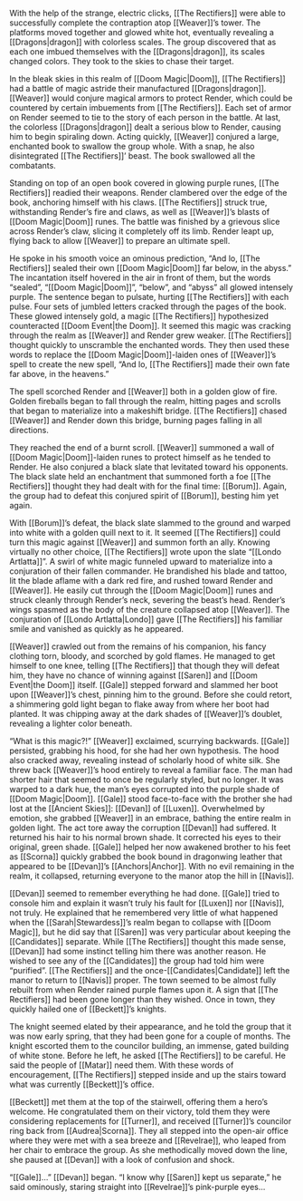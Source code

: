 With the help of the strange, electric clicks, [[The Rectifiers]] were able to successfully complete the contraption atop [[Weaver]]’s tower. The platforms moved together and glowed white hot, eventually revealing a [[Dragons|dragon]] with colorless scales. The group discovered that as each one imbued themselves with the [[Dragons|dragon]], its scales changed colors. They took to the skies to chase their target.

In the bleak skies in this realm of [[Doom Magic|Doom]], [[The Rectifiers]] had a battle of magic astride their manufactured [[Dragons|dragon]]. [[Weaver]] would conjure magical armors to protect Render, which could be countered by certain imbuements from [[The Rectifiers]]. Each set of armor on Render seemed to tie to the story of each person in the battle. At last, the colorless [[Dragons|dragon]] dealt a serious blow to Render, causing him to begin spiraling down. Acting quickly, [[Weaver]] conjured a large, enchanted book to swallow the group whole. With a snap, he also disintegrated [[The Rectifiers]]’ beast. The book swallowed all the combatants. 

Standing on top of an open book covered in glowing purple runes, [[The Rectifiers]] readied their weapons. Render clambered over the edge of the book, anchoring himself with his claws. [[The Rectifiers]] struck true, withstanding Render’s fire and claws, as well as [[Weaver]]’s blasts of [[Doom Magic|Doom]] runes. The battle was finished by a grievous slice across Render’s claw, slicing it completely off its limb. Render leapt up, flying back to allow [[Weaver]] to prepare an ultimate spell. 

He spoke in his smooth voice an ominous prediction, “And lo, [[The Rectifiers]] sealed their own [[Doom Magic|Doom]] far below, in the abyss.” The incantation itself hovered in the air in front of them, but the words “sealed”, “[[Doom Magic|Doom]]”, “below”, and “abyss” all glowed intensely purple. The sentence began to pulsate, hurting [[The Rectifiers]] with each pulse. Four sets of jumbled letters cracked through the pages of the book. These glowed intensely gold, a magic [[The Rectifiers]] hypothesized counteracted [[Doom Event|the Doom]]. It seemed this magic was cracking through the realm as [[Weaver]] and Render grew weaker. [[The Rectifiers]] thought quickly to unscramble the enchanted words. They then used these words to replace the [[Doom Magic|Doom]]-laiden ones of [[Weaver]]’s spell to create the new spell, “And lo, [[The Rectifiers]] made their own fate far above, in the heavens.” 

The spell scorched Render and [[Weaver]] both in a golden glow of fire. Golden fireballs began to fall through the realm, hitting pages and scrolls that began to materialize into a makeshift bridge. [[The Rectifiers]] chased [[Weaver]] and Render down this bridge, burning pages falling in all directions. 

They reached the end of a burnt scroll. [[Weaver]] summoned a wall of [[Doom Magic|Doom]]-laiden runes to protect himself as he tended to Render. He also conjured a black slate that levitated toward his opponents. The black slate held an enchantment that summoned forth a foe [[The Rectifiers]] thought they had dealt with for the final time: [[Borum]]. Again, the group had to defeat this conjured spirit of [[Borum]], besting him yet again. 

With [[Borum]]’s defeat, the black slate slammed to the ground and warped into white with a golden quill next to it. It seemed [[The Rectifiers]] could turn this magic against [[Weaver]] and summon forth an ally. Knowing virtually no other choice, [[The Rectifiers]] wrote upon the slate “[[Londo Artlatta]]”. A swirl of white magic funneled upward to materialize into a conjuration of their fallen commander. He brandished his blade and tattoo, lit the blade aflame with a dark red fire, and rushed toward Render and [[Weaver]]. He easily cut through the [[Doom Magic|Doom]] runes and struck cleanly through Render’s neck, severing the beast’s head. Render’s wings spasmed as the body of the creature collapsed atop [[Weaver]]. The conjuration of [[Londo Artlatta|Londo]] gave [[The Rectifiers]] his familiar smile and vanished as quickly as he appeared. 

[[Weaver]] crawled out from the remains of his companion, his fancy clothing torn, bloody, and scorched by gold flames. He managed to get himself to one knee, telling [[The Rectifiers]] that though they will defeat him, they have no chance of winning against [[Saren]] and [[Doom Event|the Doom]] itself. [[Gale]] stepped forward and slammed her boot upon [[Weaver]]’s chest, pinning him to the ground. Before she could retort, a shimmering gold light began to flake away from where her boot had planted. It was chipping away at the dark shades of [[Weaver]]’s doublet, revealing a lighter color beneath.

“What is this magic?\!” [[Weaver]] exclaimed, scurrying backwards. [[Gale]] persisted, grabbing his hood, for she had her own hypothesis. The hood also cracked away, revealing instead of scholarly hood of white silk. She threw back [[Weaver]]’s hood entirely to reveal a familiar face. The man had shorter hair that seemed to once be regularly styled, but no longer. It was warped to a dark hue, the man’s eyes corrupted into the purple shade of [[Doom Magic|Doom]]. [[Gale]] stood face-to-face with the brother she had lost at the [[Ancient Skies]]: [[Devan]] of [[Luxen]]. Overwhelmed by emotion, she grabbed [[Weaver]] in an embrace, bathing the entire realm in golden light. The act tore away the corruption [[Devan]] had suffered. It returned his hair to his normal brown shade. It corrected his eyes to their original, green shade. [[Gale]] helped her now awakened brother to his feet as [[Scorna]] quickly grabbed the book bound in dragonwing leather that appeared to be [[Devan]]’s [[Anchors|Anchor]]. With no evil remaining in the realm, it collapsed, returning everyone to the manor atop the hill in [[Navis]].

[[Devan]] seemed to remember everything he had done. [[Gale]] tried to console him and explain it wasn’t truly his fault for [[Luxen]] nor [[Navis]], not truly. He explained that he remembered very little of what happened when the [[Sarah|Stewardess]]’s realm began to collapse with [[Doom Magic]], but he did say that [[Saren]] was very particular about keeping the [[Candidates]] separate. While [[The Rectifiers]] thought this made sense, [[Devan]] had some instinct telling him there was another reason. He wished to see any of the [[Candidates]] the group had told him were “purified”. [[The Rectifiers]] and the once-[[Candidates|Candidate]] left the manor to return to [[Navis]] proper. The town seemed to be almost fully rebuilt from when Render rained purple flames upon it. A sign that [[The Rectifiers]] had been gone longer than they wished. Once in town, they quickly hailed one of [[Beckett]]’s knights.

The knight seemed elated by their appearance, and he told the group that it was now early spring, that they had been gone for a couple of months. The knight escorted them to the councilor building, an immense, gated building of white stone. Before he left, he asked [[The Rectifiers]] to be careful. He said the people of [[Matar]] need them. With these words of encouragement, [[The Rectifiers]] stepped inside and up the stairs toward what was currently [[Beckett]]’s office.

[[Beckett]] met them at the top of the stairwell, offering them a hero’s welcome. He congratulated them on their victory, told them they were considering replacements for [[Turner]], and received [[Turner]]’s councilor ring back from [[Audrea|Scorna]]. They all stepped into the open-air office where they were met with a sea breeze and [[Revelrae]], who leaped from her chair to embrace the group. As she methodically moved down the line, she paused at [[Devan]] with a look of confusion and shock. 

“[[Gale]]…” [[Devan]] began. “I know why [[Saren]] kept us separate,” he said ominously, staring straight into [[Revelrae]]’s pink-purple eyes...
